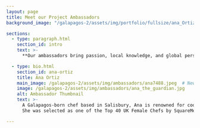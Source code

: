 ```yaml
---
layout: page
title: Meet our Project Ambassadors
background_image: "/galapagos-2/assets/img/portfolio/fullsize/ana_Ortiz_Matt.png"

sections:
  - type: paragraph.html
    section_id: intro
    text: >-
      **Our ambassadors bring passion, local knowledge, and global perspectives to champion marine conservation in the Galápagos.**

  - type: bio.html
    section_id: ana-ortiz
    title: Ana Ortiz
    main_image: /galapagos-2/assets/img/ambassadors/ana7488.jpeg  # New field!
    image: /galapagos-2/assets/img/ambassadors/ana_the_guardian.jpg
    alt: Ambassador Thumbnail
    text: >-
      A Galapagos-born chef based in Salisbury, Ana is renowned for cooking over an open fire and is co-founder of Fire Made.<br>
      She was selected as one of the Top 40 UK Female Chefs by SquareMeal.

---
```

